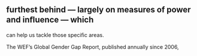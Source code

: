 ## furthest behind — largely on measures of power and inﬂuence — which

can help us tackle those speciﬁc areas.

The WEF’s Global Gender Gap Report, published annually since 2006,